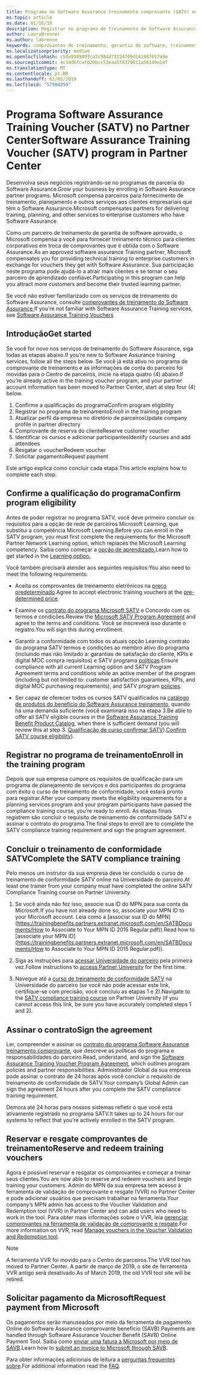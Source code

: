 ```yaml
---
title: Programa do Software Assurance treinamento comprovante (SATV) no Partner Center | Partner Center
ms.topic: article
ms.date: 01/16/19
description: Registrar no programa de treinamento de Software Assurance
author: LauraBrenner
ms.author: labrenne
keywords: comprovantes de treinamento, garantia de software, treinamento, registrar-se no SATV, SATV
ms.localizationpriority: medium
ms.openlocfilehash: c5da9989403ca2c984d73224709d14198f657a9e
ms.sourcegitcommit: 4c34d6fcaf020bcc53eaa5f0379011a56149a14f
ms.translationtype: MT
ms.contentlocale: pt-BR
ms.lasthandoff: 03/05/2019
ms.locfileid: "57584259"
---
```

# <a name="software-assurance-training-voucher-satv-program-in-partner-center"></a><span data-ttu-id="84603-104">Programa Software Assurance Training Voucher (SATV) no Partner Center</span><span class="sxs-lookup"><span data-stu-id="84603-104">Software Assurance Training Voucher (SATV) program in Partner Center</span></span>

<span data-ttu-id="84603-105">Desenvolva seus negócios registrando-se no programas de parceria do Software Assurance.</span><span class="sxs-lookup"><span data-stu-id="84603-105">Grow your business by enrolling in Software Assurance partner programs.</span></span> <span data-ttu-id="84603-106">Microsoft compensa parceiros para fornecimento de treinamento, planejamento e outros serviços aos clientes empresariais que têm o Software Assurance.</span><span class="sxs-lookup"><span data-stu-id="84603-106">Microsoft compensates partners for delivering training, planning, and other services to enterprise customers who have Software Assurance.</span></span> 

<span data-ttu-id="84603-107">Como um parceiro de treinamento de garantia de software aprovado, o Microsoft compensa a você para fornecer treinamento técnico para clientes corporativos em troca de comprovantes que é obtida com o Software Assurance.</span><span class="sxs-lookup"><span data-stu-id="84603-107">As an approved software assurance Training partner, Microsoft compensates you for providing technical training to enterprise customers in exchange for vouchers they get with Software Assurance.</span></span> <span data-ttu-id="84603-108">Sua participação neste programa pode ajudá-lo a atrair mais clientes e se tornar o seu parceiro de aprendizado confiável.</span><span class="sxs-lookup"><span data-stu-id="84603-108">Participating in this program can help you attract more customers and become their trusted learning partner.</span></span>

<span data-ttu-id="84603-109">Se você não estiver familiarizado com os serviços de treinamento do Software Assurance, consulte [comprovantes de treinamento do Software Assurance ](https://trainingbenefits.partners.extranet.microsoft.com/en/SATV/Pages/default.aspx)</span><span class="sxs-lookup"><span data-stu-id="84603-109">If you’re not familiar with Software Assurance Training services, see [Software Assurance Training Vouchers ](https://trainingbenefits.partners.extranet.microsoft.com/en/SATV/Pages/default.aspx)</span></span>

## <a name="get-started"></a><span data-ttu-id="84603-110">Introdução</span><span class="sxs-lookup"><span data-stu-id="84603-110">Get started</span></span>

<span data-ttu-id="84603-111">Se você for novo nos serviços de treinamento do Software Assurance, siga todas as etapas abaixo.</span><span class="sxs-lookup"><span data-stu-id="84603-111">If you’re new to Software Assurance training services, follow all the steps below.</span></span> <span data-ttu-id="84603-112">Se você já está ativo no programa de comprovante de treinamento e as informações de conta do parceiro foi movidas para o Centro de parceiros, inicie na etapa quatro (4) abaixo.</span><span class="sxs-lookup"><span data-stu-id="84603-112">If you’re already active in the training voucher program, and your partner account information has been moved to Partner Center, start at step four (4) below.</span></span> 

1. <span data-ttu-id="84603-113">Confirme a qualificação do programa</span><span class="sxs-lookup"><span data-stu-id="84603-113">Confirm program eligibility</span></span>
2. <span data-ttu-id="84603-114">Registrar no programa de treinamento</span><span class="sxs-lookup"><span data-stu-id="84603-114">Enroll in the training program</span></span>
3. <span data-ttu-id="84603-115">Atualizar perfil da empresa no diretório de parceiros</span><span class="sxs-lookup"><span data-stu-id="84603-115">Update company profile in partner directory</span></span>
4. <span data-ttu-id="84603-116">Comprovante de reserva do cliente</span><span class="sxs-lookup"><span data-stu-id="84603-116">Reserve customer voucher</span></span>
5. <span data-ttu-id="84603-117">Identificar os cursos e adicionar participantes</span><span class="sxs-lookup"><span data-stu-id="84603-117">Identify courses and add attendees</span></span>
6. <span data-ttu-id="84603-118">Resgatar o voucher</span><span class="sxs-lookup"><span data-stu-id="84603-118">Redeem voucher</span></span>
7. <span data-ttu-id="84603-119">Solicitar pagamento</span><span class="sxs-lookup"><span data-stu-id="84603-119">Request payment</span></span>

<span data-ttu-id="84603-120">Este artigo explica como concluir cada etapa.</span><span class="sxs-lookup"><span data-stu-id="84603-120">This article explains how to complete each step.</span></span>

## <a name="confirm-program-eligibility"></a><span data-ttu-id="84603-121">Confirme a qualificação do programa</span><span class="sxs-lookup"><span data-stu-id="84603-121">Confirm program eligibility</span></span>

<span data-ttu-id="84603-122">Antes de poder registrar no programa SATV, você deve primeiro concluir os requisitos para a opção de rede de parceiros Microsoft Learning, que substitui a competência Microsoft Learning.</span><span class="sxs-lookup"><span data-stu-id="84603-122">Before you can enroll in the SATV program, you must first complete the requirements for the Microsoft Partner Network Learning option, which replaces the Microsoft Learning competency.</span></span> <span data-ttu-id="84603-123">Saiba como começar a [opção de aprendizado.](https://partner.microsoft.com/en-US/marketing/details/learning-option-enrollment#/)</span><span class="sxs-lookup"><span data-stu-id="84603-123">Learn how to get started in the [Learning option.](https://partner.microsoft.com/en-US/marketing/details/learning-option-enrollment#/)</span></span>

<span data-ttu-id="84603-124">Você também precisará atender aos seguintes requisitos:</span><span class="sxs-lookup"><span data-stu-id="84603-124">You also need to meet the following requirements:</span></span>

- <span data-ttu-id="84603-125">Aceita os comprovantes de treinamento eletrônicos na [preço predeterminado](https://partner.microsoft.com/en-US/membership/satv-voucher-pricing).</span><span class="sxs-lookup"><span data-stu-id="84603-125">Agree to accept electronic training vouchers at the [pre-determined price](https://partner.microsoft.com/en-US/membership/satv-voucher-pricing).</span></span>

- <span data-ttu-id="84603-126">Examine os [contrato do programa Microsoft SATV](https://aka.ms/satv_legal_agreement) e Concordo com os termos e condições.</span><span class="sxs-lookup"><span data-stu-id="84603-126">Review the [Microsoft SATV Program Agreement](https://aka.ms/satv_legal_agreement) and agree to the terms and conditions.</span></span> <span data-ttu-id="84603-127">Você se inscreverá isso durante o registro.</span><span class="sxs-lookup"><span data-stu-id="84603-127">You will sign this during enrollment.</span></span> 

- <span data-ttu-id="84603-128">Garantir a conformidade com todos os atuais opção Learning contrato do programa SATV termos e condições ao membro ativo do programa (incluindo mas não limitado a: garantias de satisfação do cliente, KPIs e digital MOC compra requisitos) e SATV programa [políticas](https://trainingbenefits.partners.extranet.microsoft.com/en/SATV/Pages/ProgramPolicies.aspx).</span><span class="sxs-lookup"><span data-stu-id="84603-128">Ensure compliance with all current Learning option and SATV Program Agreement terms and conditions while an active member of the program (including but not limited to: customer satisfaction guarantees, KPIs, and digital MOC purchasing requirements), and SATV program [policies](https://trainingbenefits.partners.extranet.microsoft.com/en/SATV/Pages/ProgramPolicies.aspx).</span></span>

- <span data-ttu-id="84603-129">Ser capaz de oferecer todos os cursos SATV qualificados na [catálogo de produtos do benefício do Software Assurance treinamento](https://aka.ms/SATV_catalog), quando há uma demanda suficiente (você examinará isso na etapa 3.</span><span class="sxs-lookup"><span data-stu-id="84603-129">Be able to offer all SATV eligible courses in the [Software Assurance Training Benefit Product Catalog](https://aka.ms/SATV_catalog), when there is sufficient demand (you will review this at step 3.</span></span> <span data-ttu-id="84603-130">[Qualificação de curso confirmar SATV](https://trainingbenefits.partners.extranet.microsoft.com/en/SATV/Pages/ConfirmEligibility.aspx)).</span><span class="sxs-lookup"><span data-stu-id="84603-130">[Confirm SATV course eligibility](https://trainingbenefits.partners.extranet.microsoft.com/en/SATV/Pages/ConfirmEligibility.aspx)).</span></span>

## <a name="enroll-in-the-training-program"></a><span data-ttu-id="84603-131">Registrar no programa de treinamento</span><span class="sxs-lookup"><span data-stu-id="84603-131">Enroll in the training program</span></span>

<span data-ttu-id="84603-132">Depois que sua empresa cumpre os requisitos de qualificação para um programa de planejamento de serviços e dos participantes do programa com êxito o curso de treinamento de conformidade, você estará pronto para registrar.</span><span class="sxs-lookup"><span data-stu-id="84603-132">After your company meets the eligibility requirements for a planning services program and your program participants have passed the compliance training course, you’re ready to enroll.</span></span> <span data-ttu-id="84603-133">As etapas finais registrem são concluir o requisito de treinamento de conformidade SATV e assinar o contrato do programa.</span><span class="sxs-lookup"><span data-stu-id="84603-133">The final steps to enroll are to complete the SATV compliance training requirement and sign the program agreement.</span></span>  

## <a name="complete-the-satv-compliance-training"></a><span data-ttu-id="84603-134">Concluir o treinamento de conformidade SATV</span><span class="sxs-lookup"><span data-stu-id="84603-134">Complete the SATV compliance training</span></span>

<span data-ttu-id="84603-135">Pelo menos um instrutor da sua empresa deve ter concluído o curso de treinamento de conformidade SATV online na Universidade do parceiro.</span><span class="sxs-lookup"><span data-stu-id="84603-135">At least one trainer from your company must have completed the online SATV Compliance Training course on Partner University.</span></span>
 
1. <span data-ttu-id="84603-136">Se você ainda não fez isso, associe sua ID do MPN para sua conta da Microsoft.</span><span class="sxs-lookup"><span data-stu-id="84603-136">If you have not already done so, associate your MPN ID to your Microsoft account.</span></span> <span data-ttu-id="84603-137">Leia como a [associar sua ID do MPN](https://trainingbenefits.partners.extranet.microsoft.com/en/SATBDocuments/How to Associate to Your MPN ID 2015 Regular.pdf)).</span><span class="sxs-lookup"><span data-stu-id="84603-137">Read how to [associate your MPN ID](https://trainingbenefits.partners.extranet.microsoft.com/en/SATBDocuments/How to Associate to Your MPN ID 2015 Regular.pdf)).</span></span>

2. <span data-ttu-id="84603-138">Siga as instruções para [acessar Universidade do parceiro](https://trainingbenefits.partners.extranet.microsoft.com/en/SATBDocuments/Partner_University_on-boarding.pdf) pela primeira vez.</span><span class="sxs-lookup"><span data-stu-id="84603-138">Follow instructions to [access Partner University](https://trainingbenefits.partners.extranet.microsoft.com/en/SATBDocuments/Partner_University_on-boarding.pdf) for the first time.</span></span>

3. <span data-ttu-id="84603-139">Navegue até a [curso de treinamento de conformidade SATV](https://partneruniversity.microsoft.com/?whr=uri:MicrosoftAccount&courseId=14461&scoId=dXsXmk7lB_2704778676) na Universidade do parceiro (se você não pode acessar este link, certifique-se com precisão, você concluiu as etapas 1 e 2).</span><span class="sxs-lookup"><span data-stu-id="84603-139">Navigate to the [SATV compliance training course](https://partneruniversity.microsoft.com/?whr=uri:MicrosoftAccount&courseId=14461&scoId=dXsXmk7lB_2704778676) on Partner University (if you cannot access this link, be sure you have accurately completed steps 1 and 2).</span></span>  

## <a name="sign-the-agreement"></a><span data-ttu-id="84603-140">Assinar o contrato</span><span class="sxs-lookup"><span data-stu-id="84603-140">Sign the agreement</span></span>

<span data-ttu-id="84603-141">Ler, compreender e assinar os [contrato do programa Software Assurance treinamento comprovante](https://partners.microsoft.com/partnerprogram/Satv.aspx), que descreve as políticas do programa e responsabilidades do parceiro.</span><span class="sxs-lookup"><span data-stu-id="84603-141">Read, understand, and sign the [Software Assurance Training Voucher Program Agreement](https://partners.microsoft.com/partnerprogram/Satv.aspx), which outlines program policies and partner responsibilities.</span></span> <span data-ttu-id="84603-142">Administrador Global da sua empresa pode assinar o contrato de 24 horas após você concluir o requisito de treinamento de conformidade de SATV.</span><span class="sxs-lookup"><span data-stu-id="84603-142">Your company’s Global Admin can sign the agreement 24 hours after you complete the SATV compliance training requirement.</span></span>

<span data-ttu-id="84603-143">Demora até 24 horas para nossos sistemas refletir o que você está ativamente registrado no programa SATV.</span><span class="sxs-lookup"><span data-stu-id="84603-143">It takes up to 24 hours for our systems to reflect that you’re actively enrolled in the SATV program.</span></span> 

## <a name="reserve-and-redeem-training-vouchers"></a><span data-ttu-id="84603-144">Reservar e resgate comprovantes de treinamento</span><span class="sxs-lookup"><span data-stu-id="84603-144">Reserve and redeem training vouchers</span></span>

<span data-ttu-id="84603-145">Agora é possível reservar e resgatar os comprovantes e começar a treinar seus clientes.</span><span class="sxs-lookup"><span data-stu-id="84603-145">You are now able to reserve and redeem vouchers and begin training your customers.</span></span> <span data-ttu-id="84603-146">Admin do MPN da sua empresa tem acesso à ferramenta de validação de comprovante e resgate (VVR) no Partner Center e pode adicionar usuários que precisam trabalhar na ferramenta.</span><span class="sxs-lookup"><span data-stu-id="84603-146">Your company’s MPN admin has access to the Voucher Validation and Redemption tool (VVR) in Partner Center and can add users who need to work in the tool.</span></span> <span data-ttu-id="84603-147">Para obter mais informações sobre o VVR, leia [gerenciar comprovantes na ferramenta de validação de comprovante e resgate](voucher-validation-tool.md).</span><span class="sxs-lookup"><span data-stu-id="84603-147">For more information on VVR, read [Manage vouchers in the Voucher Validation and Redemption tool](voucher-validation-tool.md).</span></span>

>[!Note]
><span data-ttu-id="84603-148">A ferramenta VVR foi movido para o Centro de parceiros.</span><span class="sxs-lookup"><span data-stu-id="84603-148">The VVR tool has moved to Partner Center.</span></span> <span data-ttu-id="84603-149">A partir de março de 2019, o site de ferramenta VVR antigo será desativado.</span><span class="sxs-lookup"><span data-stu-id="84603-149">As of March 2019, the old VVR tool site will be retired.</span></span>

## <a name="request-payment-from-microsoft"></a><span data-ttu-id="84603-150">Solicitar pagamento da Microsoft</span><span class="sxs-lookup"><span data-stu-id="84603-150">Request payment from Microsoft</span></span>

<span data-ttu-id="84603-151">Os pagamentos serão manuseados por meio da ferramenta de pagamento Online do Software Assurance comprovante benefício (SAVB).</span><span class="sxs-lookup"><span data-stu-id="84603-151">Payments are handled through Software Assurance Voucher Benefit (SAVB) Online Payment Tool.</span></span>  <span data-ttu-id="84603-152">Saiba como [enviar uma fatura à Microsoft por meio de SAVB](https://trainingbenefits.partners.extranet.microsoft.com/en/SATV/Pages/GetPaid.aspx).</span><span class="sxs-lookup"><span data-stu-id="84603-152">Learn how to [submit an invoice to Microsoft through SAVB](https://trainingbenefits.partners.extranet.microsoft.com/en/SATV/Pages/GetPaid.aspx).</span></span>

<span data-ttu-id="84603-153">Para obter informações adicionais de leitura a [perguntas frequentes sobre](vvr-faq.md).</span><span class="sxs-lookup"><span data-stu-id="84603-153">For additional information read the [FAQ](vvr-faq.md).</span></span>